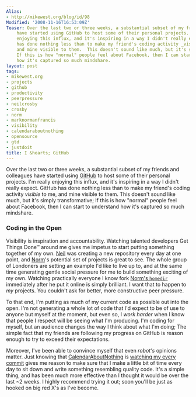 ```yaml
---
Alias:
- http://mikewest.org/blog/id/98
Modified: '2008-11-16T16:53:09Z'
Teaser: Over the last two or three weeks, a substantial subset of my friends and colleagues
    have started using GitHub to host some of their personal projects.  I'm really
    enjoying this influx, and it's inspiring in a way I didn't really expect.  GitHub
    has done nothing less than to make my friend's coding activity _visible_ to me,
    and mine visible to them.  This doesn't sound like much, but it's simply transformative;
    If this is how "normal" people feel about Facebook, then I can start to understand
    how it's captured so much mindshare.
layout: post
tags:
- mikewest.org
- projects
- github
- productivity
- peerpressure
- neilcrosby
- crosby
- norm
- marknormanfrancis
- visibility
- calendaraboutnothing
- opensource
- gtd
- justdoit
title: I &hearts; GitHub
---
```

Over the last two or three weeks, a substantial subset of my friends and colleagues have started using [GitHub][] to host some of their personal projects.  I'm really enjoying this influx, and it's inspiring in a way I didn't really expect.  GitHub has done nothing less than to make my friend's coding activity _visible_ to me, and mine visible to them.  This doesn't sound like much, but it's simply transformative; If this is how "normal" people feel about Facebook, then I can start to understand how it's captured so much mindshare.

[GitHub]: http://github.com/

### Coding in the Open

Visibility is inspiration and accountability.  Watching talented developers Get Things Done™ around me gives me impetus to start putting something together of my own.  [Neil][] was creating a new repository every day at one point, and [Norm][]'s potential set of projects is great to see.  The whole group of Londoners are setting an example I'd like to live up to, and at the same time generating gentle social pressure for me to build something exciting of my own.  Watching practically everyone I know fork [Norm's `homedir`][homedir] immediately after he put it online is simply brilliant.  I want that to happen to _my_ projects.  You couldn't ask for better, more constructive peer pressure.

[Neil]:     http://neilcrosby.com/
[Norm]:     http://marknormanfrancis.com/
[homedir]:  http://github.com/norm/homedir/tree/master

To that end, I'm putting as much of my current code as possible out into the open.  I'm not generating a whole lot of code that I'd expect to be of use to anyone but myself at the moment, but even so, I _work harder_ when I know that people I respect will be seeing what I'm producing.  I'm coding for myself, but an audience changes the way I think about what I'm doing; The simple fact that my friends are following my progress on GitHub is reason enough to try to exceed their expectations.

Moreover, I've been able to convince myself that even _robot's_ opinions matter.  Just knowing that [CalendarAboutNothing][can] is [watching my every commit][can-mikewest] gives me reason to make sure that I make a little bit of time every day to sit down and write something resembling quality code.  It's a simple thing, and has been much more effective than I thought it would be over the last ~2 weeks. I highly recommend trying it out; soon you'll be just as hooked on big red X's as I've become.


[can]: http://calendaraboutnothing.com/
[can-mikewest]: http://calendaraboutnothing.com/~mikewest